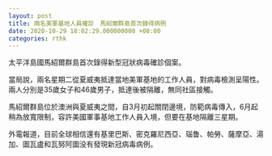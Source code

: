 ```yaml
---
layout: post
title: 兩名美軍基地人員確診　馬紹爾群島首次錄得病例
date: 2020-10-29 18:02:29.000000000 +08:00
categories: rthk
---
```


太平洋島國馬紹爾群島首次錄得新型冠狀病毒確診個案。

當局說，兩名星期二從夏威夷抵達當地美軍基地的工作人員，對病毒檢測呈陽性。兩人分別是35歲女子和46歲男子，抵達後被隔離，無同社區接觸。

馬紹爾群島位於澳洲與夏威夷之間，自3月初起關閉邊境，防範病毒傳入，6月起稍為放寬限制，容許美國軍事基地工作人員入境，但要在基地隔離三星期。

外電報道，目前全球相信還有基里巴斯、密克羅尼西亞、瑙鲁、帕勞、薩摩亞、湯加、圖瓦盧和瓦努阿圖没有發現新冠病毒病例。
